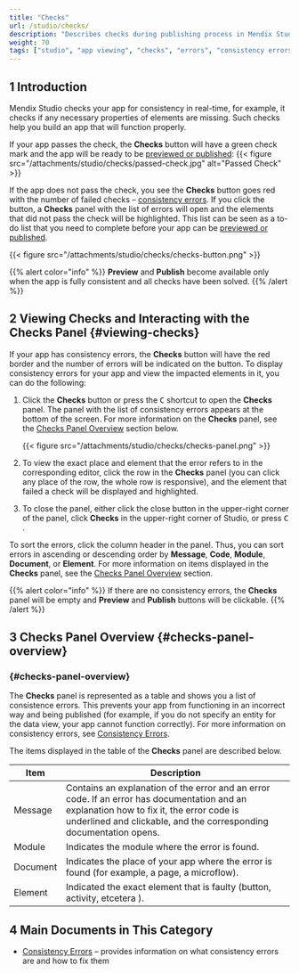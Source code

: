 ```yaml
---
title: "Checks"
url: /studio/checks/
description: "Describes checks during publishing process in Mendix Studio."
weight: 70
tags: ["studio", "app viewing", "checks", "errors", "consistency errors"]
---
```


## 1 Introduction 

Mendix Studio checks your app for consistency in real-time, for example, it checks if any necessary properties of elements are missing. Such checks help you build an app that will function properly. 

If your app passes the check, the **Checks** button will have a green check mark and the app will be ready to be [previewed or published](/studio/publishing-app/):
{{< figure src="/attachments/studio/checks/passed-check.jpg" alt="Passed Check" >}}

If the app does not pass the check, you see the **Checks** button goes red with the number of failed checks – [consistency errors](/studio/consistency-errors/). If you click the button, a **Checks** panel with the list of errors will open and the elements that did not pass the check will be highlighted. This list can be seen as a to-do list that you need to complete before your app can be [previewed or published](/studio/publishing-app/).

{{< figure src="/attachments/studio/checks/checks-button.png" >}}

{{% alert color="info" %}}
**Preview** and **Publish** become available only when the app is fully consistent and all checks have been solved.
{{% /alert %}}

## 2 Viewing Checks and Interacting with the Checks Panel {#viewing-checks}

If your app has consistency errors, the **Checks** button will have the red border and the number of errors will be indicated on the button. To display consistency errors for your app and view the impacted elements in it, you can do the following:

1. Click the **Checks** button or press the <kbd>C</kbd> shortcut to open the **Checks** panel.
    The panel with the list of consistency errors appears at the bottom of the screen. For more information on the **Checks** panel, see the [Checks Panel Overview](#checks-panel-overview) section below.

    {{< figure src="/attachments/studio/checks/checks-panel.png" >}}

1. To view the exact place and element that the error refers to in the corresponding editor, click the row in the **Checks** panel (you can click any place of the row, the whole row is responsive), and the element that failed a check will be displayed and highlighted.
1. To close the panel, either click the close button in the upper-right corner of the panel, click **Checks** in the upper-right corner of Studio, or press <kbd>C</kbd> . 

To sort the errors, click the column header in the panel. Thus, you can sort errors in ascending or descending order by **Message**, **Code**, **Module**, **Document**, or **Element**. For more information on items displayed in the **Checks** panel, see the [Checks Panel Overview](#checks-panel-overview) section. 

{{% alert color="info" %}}
If there are no consistency errors, the **Checks** panel will be empty and **Preview** and **Publish** buttons will be clickable. 
{{% /alert %}}

## 3 Checks Panel Overview {#checks-panel-overview}

### {#checks-panel-overview}

The **Checks** panel is represented as a table and shows you a list of consistence errors. This prevents your app from functioning in an incorrect way and being published (for example, if you do not specify an entity for the data view, your app cannot function correctly). For more information on consistency errors, see [Consistency Errors](/studio/consistency-errors/). 

The items displayed in the table of the **Checks** panel are described below. 

| Item     | Description                                                  |
| -------- | ------------------------------------------------------------ |
| Message  | Contains an explanation of the error and an error code. If an error has documentation and an explanation how to fix it, the error code is underlined and clickable, and the corresponding documentation opens. |
| Module   | Indicates the module where the error is found.               |
| Document | Indicates the place of your app where the error is found (for example, a page, a microflow). |
| Element  | Indicated the exact element that is faulty (button, activity, etcetera ). |

## 4 Main Documents in This Category

* [Consistency Errors](/studio/consistency-errors/) – provides information on what consistency errors are and how to fix them
